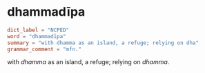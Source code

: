 # dhammadīpa

``` toml
dict_label = "NCPED"
word = "dhammadīpa"
summary = "with dhamma as an island, a refuge; relying on dha"
grammar_comment = "mfn."
```

with *dhamma* as an island, a refuge; relying on *dhamma*.

